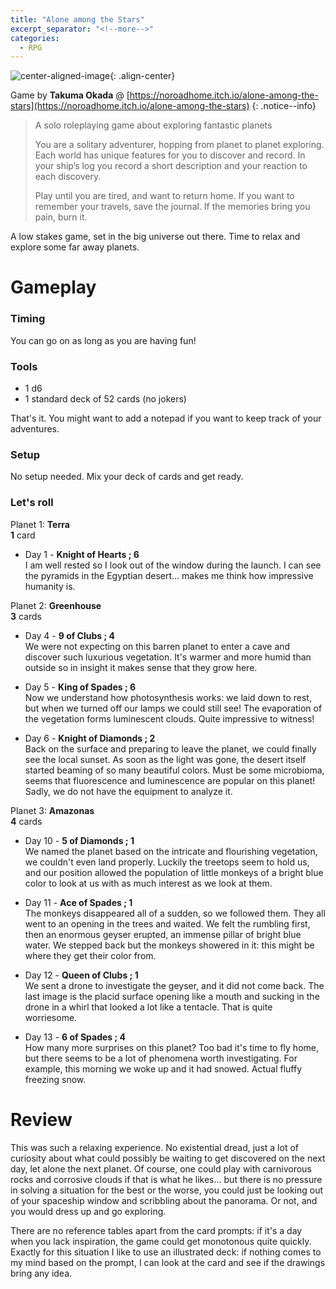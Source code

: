 ```yaml
---
title: "Alone among the Stars"
excerpt_separator: "<!--more-->"
categories:
  - RPG
---
```


![center-aligned-image](https://img.itch.zone/aW1hZ2UvMzQzMDc2LzE5MzE0OTEucG5n/794x1000/YsRyA6.png){: .align-center}

Game by **Takuma Okada** @ [https://noroadhome.itch.io/alone-among-the-stars](https://noroadhome.itch.io/alone-among-the-stars)
{: .notice--info}

> A solo roleplaying game about exploring fantastic planets
> 
> You are a solitary adventurer, hopping from planet to planet exploring. Each world has unique features for you to discover and record. 
> In your ship’s log you record a short description and your reaction to each discovery.
>
> Play until you are tired, and want to return home. If you want to remember your travels, save the journal. If the memories bring you pain, burn it.

A low stakes game, set in the big universe out there. Time to relax and explore some far away planets.

<!--more-->

# Gameplay

### Timing
You can go on as long as you are having fun!

### Tools
- 1 d6
- 1 standard deck of 52 cards (no jokers)

That's it. You might want to add a notepad if you want to keep track of your adventures.

### Setup
No setup needed. Mix your deck of cards and get ready.
	
### Let's roll

Planet 1: **Terra** \
**1** card

- Day 1 - **Knight of Hearts ; 6** \
I am well rested so I look out of the window during the launch. I can see the pyramids in the Egyptian desert... makes me think how impressive humanity is.

Planet 2: **Greenhouse** \
**3** cards

- Day 4 - **9 of Clubs ; 4** \
We were not expecting on this barren planet to enter a cave and discover such luxurious vegetation. It's warmer and more humid than outside so in insight it makes sense that they grow here.

- Day 5 - **King of Spades ; 6** \
Now we understand how photosynthesis works: we laid down to rest, but when we turned off our lamps we could still see! The evaporation of the vegetation forms luminescent clouds. Quite impressive to witness!

- Day 6 - **Knight of Diamonds ; 2** \
Back on the surface and preparing to leave the planet, we could finally see the local sunset. As soon as the light was gone, the desert itself started beaming of so many beautiful colors. Must be some microbioma, seems that fluorescence and luminescence are popular on this planet! Sadly, we do not have the equipment to analyze it.

Planet 3: **Amazonas** \
**4** cards

- Day 10 - **5 of Diamonds ; 1** \
We named the planet based on the intricate and flourishing vegetation, we couldn't even land properly. Luckily the treetops seem to hold us, and our position allowed the population of little monkeys of a bright blue color to look at us with as much interest as we look at them.

- Day 11 - **Ace of Spades ; 1** \
The monkeys disappeared all of a sudden, so we followed them. They all went to an opening in the trees and waited. We felt the rumbling first, then an enormous geyser erupted, an immense pillar of bright blue water. We stepped back but the monkeys showered in it: this might be where they get their color from.

- Day 12 - **Queen of Clubs ; 1** \
We sent a drone to investigate the geyser, and it did not come back. The last image is the placid surface opening like a mouth and sucking in the drone in a whirl that looked a lot like a tentacle. That is quite worriesome.

- Day 13 - **6 of Spades ; 4** \
How many more surprises on this planet? Too bad it's time to fly home, but there seems to be a lot of phenomena worth investigating. For example, this morning we woke up and it had snowed. Actual fluffy freezing snow.

# Review
This was such a relaxing experience. No existential dread, just a lot of curiosity about what could possibly be waiting to get discovered on the next day, let alone the next planet. Of course, one could play with carnivorous rocks and corrosive clouds if that is what he likes... but there is no pressure in solving a situation for the best or the worse, you could just be looking out of your spaceship window and scribbling about the panorama. Or not, and you would dress up and go exploring.

There are no reference tables apart from the card prompts: if it's a day when you lack inspiration, the game could get monotonous quite quickly. Exactly for this situation I like to use an illustrated deck: if nothing comes to my mind based on the prompt, I can look at the card and see if the drawings bring any idea.